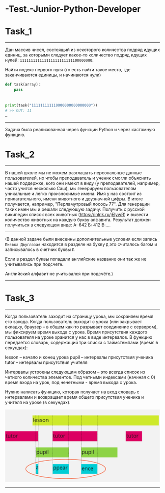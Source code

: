 # -Test.-Junior-Python-Developer

# Task_1

-------
Дан массив чисел, состоящий из некоторого количества подряд идущих единиц, за которыми следует какое-то количество
подряд идущих нулей: ```111111111111111111111111100000000```.

Найти индекс первого нуля (то есть найти такое место, где заканчиваются единицы, и начинаются нули)

```python
def task(array):
    pass


print(task("111111111110000000000000000"))
# >> OUT: 11
…
```

-------
Задача была реализованная через функции Python и через кастомную функцию.

# Task_2

-------
В нашей школе мы не можем разглашать персональные данные пользователей, но чтобы преподаватель и ученик смогли объяснить
нашей поддержке, кого они имеют в виду (у преподавателей, например, часто учится несколько Саш), мы генерируем
пользователям уникальные и легко произносимые имена. Имя у нас состоит из прилагательного, имени животного и двузначной
цифры. В итоге получается, например, "Перламутровый лосось 77". Для генерации таких имен мы и решали следующую задачу:
Получить с русской википедии список всех животных (https://inlnk.ru/jElywR) и вывести количество животных на каждую
букву алфавита. Результат должен получиться в следующем виде:
А: 642 Б: 412 В:....

-------
(В данной задаче были внесенны дополнительные условия если запись ```Пиявка Двуглазая``` находится в разделе на
букву ```Д``` это считалось багом и записывалось в счетчик буквы ```П```.

Если в раздел буквы попадали английские название они так же не учитывались при подсчете.

Английский алфавит не учитывался при подсчёте.)

-------

# Task_3

-------
Когда пользователь заходит на страницу урока, мы сохраняем время его захода. Когда пользователь выходит с урока (или
закрывает вкладку, браузер – в общем как-то разрывает соединение с сервером), мы фиксируем время выхода с урока. Время
присутствия каждого пользователя на уроке хранится у нас в виде интервалов. В функцию передается словарь, содержащий три
списка с таймстемпами (время в секундах):

lesson – начало и конец урока pupil – интервалы присутствия ученика tutor – интервалы присутствия учителя

Интервалы устроены следующим образом – это всегда список из четного количества элементов. Под четными индексами (начиная
с 0) время входа на урок, под нечетными - время выхода с урока.

Нужно написать функцию, которая получает на вход словарь с интервалами и возвращает время общего присутствия ученика и
учителя на уроке (в секундах).

![img.png](img.png)

-------
